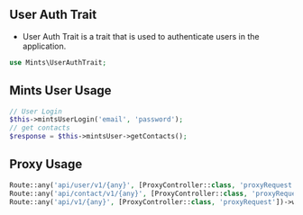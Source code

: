 User Auth Trait
-----------
- User Auth Trait is a trait that is used to authenticate users in the application.
```php
use Mints\UserAuthTrait;
```
Mints User Usage
-----------
```php
// User Login 
$this->mintsUserLogin('email', 'password');
// get contacts
$response = $this->mintsUser->getContacts();
```
Proxy Usage
-----------
```php // Proxy Routes
Route::any('api/user/v1/{any}', [ProxyController::class, 'proxyRequest'])->where('any', '.*');
Route::any('api/contact/v1/{any}', [ProxyController::class, 'proxyRequest'])->where('any', '.*');
Route::any('api/v1/{any}', [ProxyController::class, 'proxyRequest'])->where('any', '.*');
```